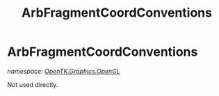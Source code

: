 ﻿---
title: ArbFragmentCoordConventions
---

# ArbFragmentCoordConventions
_namespace: [OpenTK.Graphics.OpenGL](N-OpenTK.Graphics.OpenGL.html)_

Not used directly.




